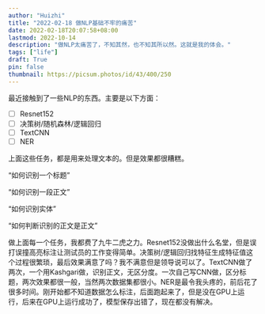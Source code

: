 ```yaml
---
author: "Huizhi"
title: "2022-02-18 做NLP基础不牢的痛苦"
date: 2022-02-18T20:07:58+08:00 
lastmod: 2022-10-14
description: "做NLP太痛苦了，不知其然，也不知其所以然。这就是我的体会。"
tags: ["life"]
draft: True
pin: false
thumbnail: https://picsum.photos/id/43/400/250
---
```





最近接触到了一些NLP的东西。主要是以下方面：

- [ ]  Resnet152
- [ ]  决策树/随机森林/逻辑回归
- [ ]  TextCNN
- [ ]  NER

上面这些任务，都是用来处理文本的。但是效果都很糟糕。

“如何识别一个标题”

“如何识别一段正文”

“如何识别实体”

“如何判断识别的正文是正文”

做上面每一个任务，我都费了九牛二虎之力。Resnet152没做出什么名堂，但是误打误撞高亮标注让测试员的工作变得简单。决策树/逻辑回归找特征生成特征值这个过程很繁琐，最后效果满意了吗？我不满意但是领导说可以了。TextCNN做了两次，一个用Kashgari做，识别正文，无区分度。一次自己写CNN做，区分标题，两次效果都很一般，当然两次数据集都很小。NER是最令我头疼的，前后花了很多时间。刚开始都不知道数据怎么标注，后面跑起来了，但是没在GPU上运行，后来在GPU上运行成功了，模型保存出错了，现在都没有解决。